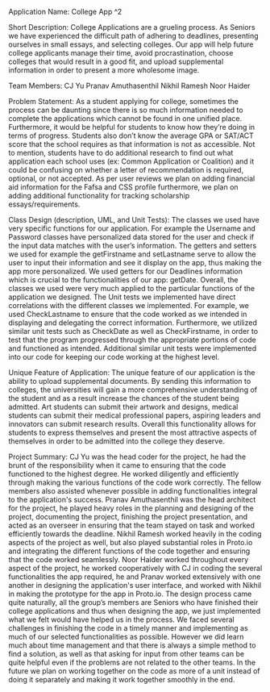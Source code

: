 Application Name:
College App ^2

Short Description:
College Applications are a grueling process. As Seniors we have experienced the difficult path of adhering to deadlines, 
presenting ourselves in small essays, and selecting colleges. Our app will help future college applicants manage their time, 
avoid procrastination, choose colleges that would result in a good fit, and upload supplemental information in order to present 
a more wholesome image.

Team Members:
CJ Yu
Pranav Amuthasenthil
Nikhil Ramesh
Noor Haider

Problem Statement:
As a student applying for college, sometimes the process can be daunting since there is so much 
information needed to complete the applications which cannot be found in one unified place. 
Furthermore, it would be helpful for students to know how they’re doing in terms of progress. 
Students also don’t know the average GPA or SAT/ACT score that the school requires as that 
information is not as accessible. Not to mention, students have to do additional research to find 
out what application each school uses (ex: Common Application or Coalition) and it could be 
confusing on whether a letter of recommendation is required, optional, or not accepted. 
As per user reviews we plan on adding financial aid information for the Fafsa and CSS 
profile furthermore, we plan on adding additional functionality for tracking scholarship essays/requirements.

Class Design (description, UML, and Unit Tests):
The classes we used have very specific functions for our application. For example the Username 
and Password classes have personalized data stored for the user and check if the input data matches with the user’s information.
The getters and setters we used for example the getFirstname and setLastname serve to allow the user to input their information and 
see it display on the app, thus making the app more personalized. We used getters for our Deadlines information which is crucial to 
the functionalities of our app: getDate. Overall, the classes we used were very much applied to the particular functions of the 
application we designed. The Unit tests we implemented have direct correlations with the different classes we implemented. For example, we used CheckLastname to ensure that the code worked as we intended in displaying and delegating the correct information. Furthermore, we utilized similar unit tests such as CheckDate as well as CheckFirstname, in order to test that the program progressed through the appropriate portions of code and functioned as intended. Additional similar unit tests were implemented into our code for keeping our code working at the highest level.

Unique Feature of Application:
The unique feature of our application is the ability to upload supplemental documents. By sending this information to colleges, the universities will gain a more comprehensive understanding of the student and as a result increase the chances of the student being admitted. Art students can submit their artwork and designs, medical students can submit their medical professional papers, aspiring leaders and innovators can submit research results. Overall this functionality allows for students to express themselves and present the most attractive aspects of themselves in order to be admitted into the college they deserve.

Project Summary:
CJ Yu was the head coder for the project, he had the brunt of the responsibility when it came to ensuring that the code functioned to the highest degree. He worked diligently and efficiently through making the various functions of the code work correctly. The fellow members also assisted whenever possible in adding functionalities integral to the application's success. Pranav Amuthasenthil was the head architect for the project, he played heavy roles in the planning and designing of the project, documenting the project, finishing the project presentation, and acted as an overseer in ensuring that the team stayed on task and worked efficiently towards the deadline. Nikhil Ramesh worked heavily in the coding aspects of the project as well, but also played substantial roles in Proto.io and integrating the different functions of the code together and ensuring that the code worked seamlessly. Noor Haider worked throughout every aspect of the project, he worked cooperatively with CJ in coding the several functionalities the app required, he and Pranav worked extensively with one another in designing the application's user interface, and worked with Nikhil in making the prototype for the app in Proto.io. The design process came quite naturally, all the group’s members are Seniors who have finished their college applications and thus when designing the app, we just implemented what we felt would have helped us in the process. We faced several challenges in finishing the code in a timely manner and implementing as much of our selected functionalities as possible. However we did learn much about time management and that there is always a simple method to find a solution, as well as that asking for input from other teams can be quite helpful even if the problems are not related to the other teams. In the future we plan on working together on the code as more of a unit instead of doing it separately and making it work together smoothly in the end.

